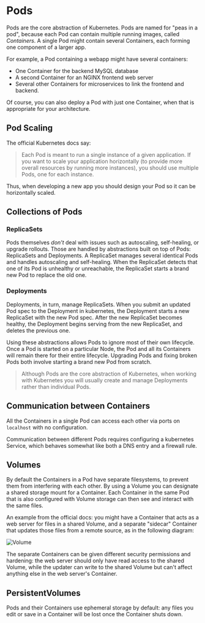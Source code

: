 # Pods

Pods are the core abstraction of Kubernetes. Pods are named for "peas in a pod", because each Pod can contain multiple running images, called _Containers_. A single Pod might contain several Containers, each forming one component of a larger app.

For example, a Pod containing a webapp might have several containers:

- One Container for the backend MySQL database
- A second Container for an NGINX frontend web server
- Several other Containers for microservices to link the frontend and backend.

Of course, you can also deploy a Pod with just one Container, when that is appropriate for your architecture.

## Pod Scaling

The official Kubernetes docs say:

> Each Pod is meant to run a single instance of a given application. If you want to scale your application horizontally (to provide more overall resources by running more instances), you should use multiple Pods, one for each instance.

Thus, when developing a new app you should design your Pod so it can be horizontally scaled.

## Collections of Pods

### ReplicaSets

Pods themselves *don't* deal with issues such as autoscaling, self-healing, or upgrade rollouts. Those are handled by abstractions built on top of Pods: ReplicaSets and Deployments. A ReplicaSet manages several identical Pods and handles autoscaling and self-healing. When the ReplicaSet detects that one of its Pod is unhealthy or unreachable, the ReplicaSet starts a brand new Pod to replace the old one.

### Deployments

Deployments, in turn, manage ReplicaSets. When you submit an updated Pod spec to the Deployment in kubernetes, the Deployment starts a new ReplicaSet with the new Pod spec. After the new ReplicaSet becomes healthy, the Deployment begins serving from the new ReplicaSet, and deletes the previous one.

Using these abstractions allows Pods to ignore most of their own lifecycle. Once a Pod is started on a particular Node, the Pod and all its Containers will remain there for their entire lifecycle. Upgrading Pods and fixing broken Pods both involve starting a brand new Pod from scratch.

> Although Pods are the core abstraction of Kubernetes, when working with Kubernetes you will usually create and manage Deployments rather than individual Pods.

## Communication between Containers

All the Containers in a single Pod can access each other via ports on `localhost` with no configuration.

Communication between different Pods requires configuring a kubernetes Service, which behaves somewhat like both a DNS entry and a firewall rule.

## Volumes

By default the Containers in a Pod have separate filesystems, to prevent them from interfering with each other. By using a Volume you can designate a shared storage mount for a Container. Each Container in the same Pod that is also configured with Volume storage can then see and interact with the same files.

An example from the official docs: you might have a Container that acts as a web server for files in a shared Volume, and a separate "sidecar" Container that updates those files from a remote source, as in the following diagram:

![Volume](/k8s-workshop/scenarios/session-02-core-concepts/assets/volume-example.png)

The separate Containers can be given different security permissions and hardening: the web server should only have read access to the shared Volume, while the updater can write to the shared Volume but can't affect anything else in the web server's Container.

## PersistentVolumes

Pods and their Containers use ephemeral storage by default: any files you edit or save in a Container will be lost once the Container shuts down. 
